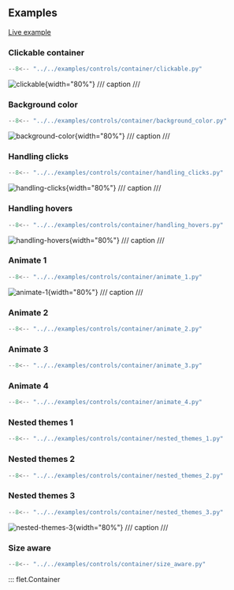 ## Examples

[Live example](https://flet-controls-gallery.fly.dev/layout/container)

### Clickable container

```python
--8<-- "../../examples/controls/container/clickable.py"
```

![clickable](../examples/controls/container/media/clickable.gif){width="80%"}
/// caption
///

### Background color

```python
--8<-- "../../examples/controls/container/background_color.py"
```

![background-color](../examples/controls/container/media/background_color.png){width="80%"}
/// caption
///

### Handling clicks

```python
--8<-- "../../examples/controls/container/handling_clicks.py"
```

![handling-clicks](../examples/controls/container/media/handling_clicks.gif){width="80%"}
/// caption
///

### Handling hovers

```python
--8<-- "../../examples/controls/container/handling_hovers.py"
```

![handling-hovers](../examples/controls/container/media/handling_hovers.gif){width="80%"}
/// caption
///

### Animate 1

```python
--8<-- "../../examples/controls/container/animate_1.py"
```

![animate-1](../examples/controls/container/media/animate_1.gif){width="80%"}
/// caption
///

### Animate 2

```python
--8<-- "../../examples/controls/container/animate_2.py"
```

### Animate 3

```python
--8<-- "../../examples/controls/container/animate_3.py"
```

### Animate 4

```python
--8<-- "../../examples/controls/container/animate_4.py"
```

### Nested themes 1

```python
--8<-- "../../examples/controls/container/nested_themes_1.py"
```

### Nested themes 2

```python
--8<-- "../../examples/controls/container/nested_themes_2.py"
```

### Nested themes 3

```python
--8<-- "../../examples/controls/container/nested_themes_3.py"
```

![nested-themes-3](../examples/controls/container/media/nested_themes_3.gif){width="80%"}
/// caption
///

### Size aware

```python
--8<-- "../../examples/controls/container/size_aware.py"
```

::: flet.Container
